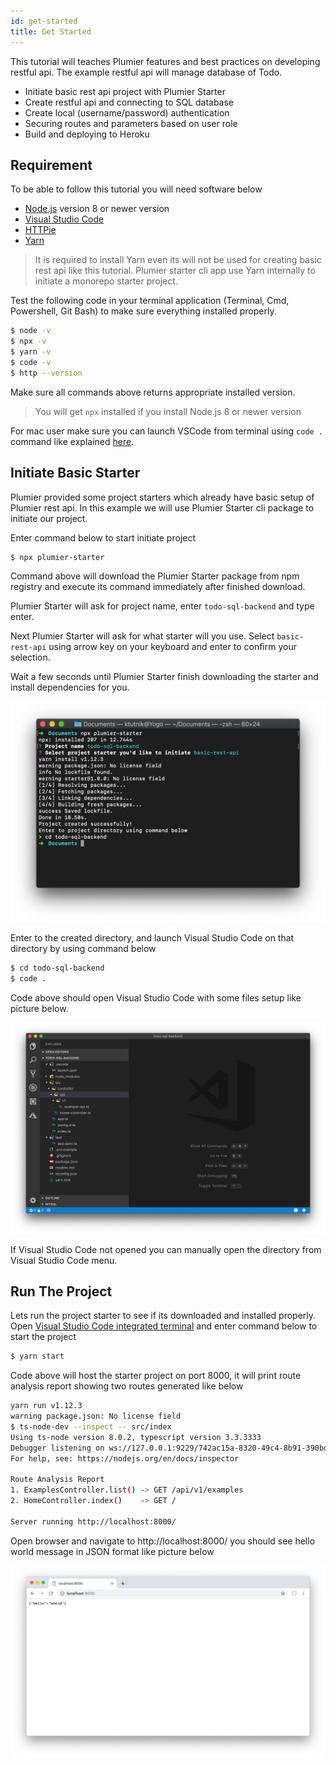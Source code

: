 ```yaml
---
id: get-started
title: Get Started
---
```


This tutorial will teaches Plumier features and best practices on developing restful api. The example restful api will manage database of Todo.
* Initiate basic rest api project with Plumier Starter
* Create restful api and connecting to SQL database
* Create local (username/password) authentication 
* Securing routes and parameters based on user role
* Build and deploying to Heroku

## Requirement
To be able to follow this tutorial you will need software below
* [Node.js](https://nodejs.org/en/download/) version 8 or newer version 
* [Visual Studio Code](https://code.visualstudio.com/download) 
* [HTTPie](https://httpie.org/#installation) 
* [Yarn](https://yarnpkg.com/lang/en/docs/install) 

> It is required to install Yarn even its will not be used for creating basic rest api like this tutorial. Plumier starter cli app use Yarn internally to initiate a monorepo starter project.

Test the following code in your terminal application (Terminal, Cmd, Powershell, Git Bash) to make sure everything installed properly.

```bash
$ node -v
$ npx -v
$ yarn -v
$ code -v
$ http --version
```

Make sure all commands above returns appropriate installed version.

> You will get `npx` installed if you install Node.js 8 or newer version

For mac user make sure you can launch VSCode from terminal using `code .` command like explained [here](https://code.visualstudio.com/docs/setup/mac#_launching-from-the-command-line).

## Initiate Basic Starter
Plumier provided some project starters which already have basic setup of Plumier rest api. In this example we will use Plumier Starter cli package to initiate our project. 

Enter command below to start initiate project

```bash
$ npx plumier-starter
```

Command above will download the Plumier Starter package from npm registry and execute its command immediately after finished download.


Plumier Starter will ask for project name, enter `todo-sql-backend` and type enter.

Next Plumier Starter will ask for what starter will you use. Select `basic-rest-api` using arrow key on your keyboard and enter to confirm your selection.

Wait a few seconds until Plumier Starter finish downloading the starter and install dependencies for you.

![plumier-starter](../../assets/tutorial/plumier-starter.png)

Enter to the created directory, and launch Visual Studio Code on that directory by using command below

```bash
$ cd todo-sql-backend
$ code .
```

Code above should open Visual Studio Code with some files setup like picture below.

![vscode](../../assets/tutorial/vscode.png)

If Visual Studio Code not opened you can manually open the directory from Visual Studio Code menu. 

## Run The Project
Lets run the project starter to see if its downloaded and installed properly. Open [Visual Studio Code integrated terminal](https://code.visualstudio.com/docs/editor/integrated-terminal) and enter command below to start the project

```bash
$ yarn start
```

Code above will host the starter project on port 8000, it will print route analysis report showing two routes generated like below

```bash
yarn run v1.12.3
warning package.json: No license field
$ ts-node-dev --inspect -- src/index
Using ts-node version 8.0.2, typescript version 3.3.3333
Debugger listening on ws://127.0.0.1:9229/742ac15a-8320-49c4-8b91-390bda03f3bc
For help, see: https://nodejs.org/en/docs/inspector

Route Analysis Report
1. ExamplesController.list() -> GET /api/v1/examples
2. HomeController.index()    -> GET /

Server running http://localhost:8000/
```

Open browser and navigate to http://localhost:8000/ you should see hello world message in JSON format like picture below

![first start](../../assets/tutorial/first-start.png)

